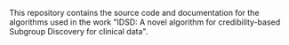 This repository contains the source code and documentation for the algorithms used in the work "IDSD: A novel algorithm for credibility-based Subgroup Discovery for clinical data".